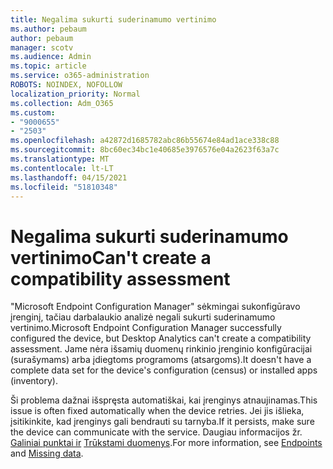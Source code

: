 ```yaml
---
title: Negalima sukurti suderinamumo vertinimo
ms.author: pebaum
author: pebaum
manager: scotv
ms.audience: Admin
ms.topic: article
ms.service: o365-administration
ROBOTS: NOINDEX, NOFOLLOW
localization_priority: Normal
ms.collection: Adm_O365
ms.custom:
- "9000655"
- "2503"
ms.openlocfilehash: a42872d1685782abc86b55674e84ad1ace338c88
ms.sourcegitcommit: 8bc60ec34bc1e40685e3976576e04a2623f63a7c
ms.translationtype: MT
ms.contentlocale: lt-LT
ms.lasthandoff: 04/15/2021
ms.locfileid: "51810348"
---
```

# <a name="cant-create-a-compatibility-assessment"></a><span data-ttu-id="ede80-102">Negalima sukurti suderinamumo vertinimo</span><span class="sxs-lookup"><span data-stu-id="ede80-102">Can't create a compatibility assessment</span></span>

<span data-ttu-id="ede80-103">"Microsoft Endpoint Configuration Manager" sėkmingai sukonfigūravo įrenginį, tačiau darbalaukio analizė negali sukurti suderinamumo vertinimo.</span><span class="sxs-lookup"><span data-stu-id="ede80-103">Microsoft Endpoint Configuration Manager successfully configured the device, but Desktop Analytics can't create a compatibility assessment.</span></span> <span data-ttu-id="ede80-104">Jame nėra išsamių duomenų rinkinio įrenginio konfigūracijai (surašymams) arba įdiegtoms programoms (atsargoms).</span><span class="sxs-lookup"><span data-stu-id="ede80-104">It doesn't have a complete data set for the device's configuration (census) or installed apps (inventory).</span></span>

<span data-ttu-id="ede80-105">Ši problema dažnai išspręsta automatiškai, kai įrenginys atnaujinamas.</span><span class="sxs-lookup"><span data-stu-id="ede80-105">This issue is often fixed automatically when the device retries.</span></span> <span data-ttu-id="ede80-106">Jei jis išlieka, įsitikinkite, kad įrenginys gali bendrauti su tarnyba.</span><span class="sxs-lookup"><span data-stu-id="ede80-106">If it persists, make sure the device can communicate with the service.</span></span> <span data-ttu-id="ede80-107">Daugiau informacijos žr. [Galiniai punktai ir](https://docs.microsoft.com/configmgr/desktop-analytics/enable-data-sharing#endpoints) [Trūkstami duomenys](https://docs.microsoft.com/configmgr/desktop-analytics/monitor-connection-health#missing-data).</span><span class="sxs-lookup"><span data-stu-id="ede80-107">For more information, see [Endpoints](https://docs.microsoft.com/configmgr/desktop-analytics/enable-data-sharing#endpoints) and [Missing data](https://docs.microsoft.com/configmgr/desktop-analytics/monitor-connection-health#missing-data).</span></span>
